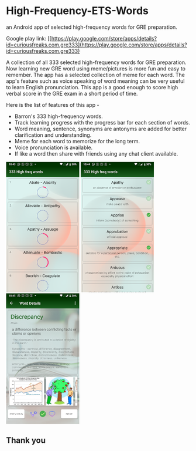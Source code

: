 # High-Frequency-ETS-Words
an Android app of selected high-frequency words for GRE preparation.

 Google play link: [[https://play.google.com/store/apps/details?id=curiousfreaks.com.gre333](https://play.google.com/store/apps/details?id=curiousfreaks.com.gre333)


A collection of all 333 selected high-frequency words for GRE preparation.  
Now learning new GRE word using meme/pictures is more fun and easy to remember. The app has a selected collection of meme for each word. The app's feature such as voice speaking of word meaning can be very useful to learn English pronunciation. This app is a good enough to score high verbal score in the GRE exam in a short period of time.  
  
Here is the list of features of this app -  
  
- Barron's 333 high-frequency words.  
- Track learning progress with the progress bar for each section of words.  
- Word meaning, sentence, synonyms are antonyms are added for better clarification and understanding.  
- Meme for each word to memorize for the long term.  
- Voice pronunciation is available.  
- If like a word then share with friends using any chat client available.  
  
  
<p float="left">
  <img src="images/1.webp" width="200" />
  <img src="images/2.webp" width="200" /> 
  <img src="images/3.webp" width="200" />
</p>

## Thank you ##
